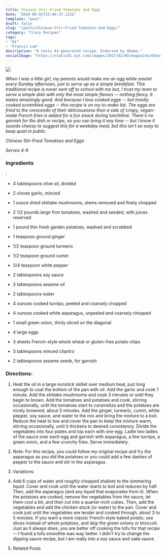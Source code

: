 ```yaml
---
title: Chinese Stir-Fried Tomatoes and Eggs
date: "2019-08-01T23:46:37.121Z"
template: "post"
draft: false
slug: "/posts/Chinese-Stir-Fried-Tomatoes-and-Eggs/"
category: "Crazy Recipes"
tags:
- "AI"
- "Francis Lam"
description: "A tasty AI-generated recipe. Endorsed by Obama."
socialImage: "https://static01.nyt.com/images/2017/02/05/magazine/05eat-copy/05eat-videoSixteenByNineJumbo1600-v2.jpg"
---
```


![](https://static01.nyt.com/images/2017/02/05/magazine/05eat-copy/05eat-videoSixteenByNineJumbo1600-v2.jpg)

*When I was a little girl, my parents would make me an egg white omelet every Sunday afternoon, just to serve up as a simple breakfast. This traditional recipe is never sent off to school with me but, I trust my mom to serve a simple dish with only the most simple flavors -- nothing fancy. It tastes amazingly good. And because I love cooked eggs -- but mostly cooked scrambled eggs -- this recipe is on my to-make list. The eggs are fried to the crescendo of their deliciousness then a side of crispy, vegan-made French fries is added for a fun snack during lunchtime. There's no garnish for the dish or recipe, so you can bring it any time -- but I know it sounds cheesy to suggest this for a weekday meal, but this isn't so easy to keep quiet in public.*

*Chinese Stir-Fried Tomatoes and Eggs*

*Serves 4-6*
### Ingredients

:

* 4 tablespoons olive oil, divided

* 2 cloves garlic, minced

* 1 ounce dried shiitake mushrooms, stems removed and finely chopped

* 2 1/2 pounds large firm tomatoes, washed and seeded, with juices reserved

* 1 pound thin fresh garden potatoes, washed and scrubbed

* 1 teaspoon ground ginger

* 1/2 teaspoon ground turmeric

* 1/2 teaspoon ground cumin

* 3/4 teaspoon white pepper

* 2 tablespoons soy sauce

* 3 tablespoons sesame oil

* 2 tablespoons water

* 4 ounces cooked turnips, peeled and coarsely chopped

* 4 ounces cooked white asparagus, unpeeled and coarsely chopped

* 1 small green onion, thinly sliced on the diagonal

* 4 large eggs

* 3 sheets French-style whole wheat or gluten-free potato chips

* 3 tablespoons minced cilantro

* 2 tablespoons sesame seeds, for garnish
### Directions:

1. Heat the oil in a large nonstick skillet over medium heat, just long enough to coat the bottom of the pan with oil. Add the garlic and cook 1 minute. Add the shiitake mushrooms and cook 3 minutes or until they begin to brown. Add the tomatoes and potatoes and cook, stirring occasionally, until the tomatoes start to caramelize and the potatoes are nicely browned, about 5 minutes. Add the ginger, turmeric, cumin, white pepper, soy sauce, and water to the mix and bring the mixture to a boil. Reduce the heat to low and cover the pan to keep the mixture warm, stirring occasionally, until it thickens to desired consistency. Divide the vegetables into four plates and top each with one egg. Ladle two ladles of the sauce over each egg and garnish with asparagus, a few turnips, a green onion, and a few crunchy fries. Serve immediately.

1. Note: For this recipe, you could follow my original recipe and fry the asparagus as you did the potatoes or you could add a few dashes of pepper to the sauce and stir in the asparagus.

1. Variations:

1. Add 6 cups of water and roughly chopped shallots to the simmering liquid. Cover and cook until the water starts to boil and reduces by half. Then, add the asparagus (and any liquid that evaporates from it). When the potatoes are cooked, remove the vegetables from the sauce, let them cool a bit, and then cut into a quarter-inch cubes. Then, add the vegetables and add the chicken stock (or water) to the pan. Cover and cook just until the vegetables are tender and cooked through, about 3 to 5 minutes. If you want a more classic French-style baked potato, use slices instead of whole potatoes, and skip the green onions or broccoli. Just as it always does, you are better off cooking the tofu for that recipe -- I found a tofu smoothie was way better. I didn't try to change the dipping sauce recipe, but I am really into a soy sauce and sake sauce.

1. Related Posts

